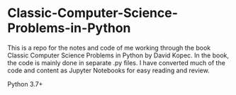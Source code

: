 # Classic-Computer-Science-Problems-in-Python

This is a repo for the notes and code of me working through the book 
Classic Computer Science Problems in Python by David Kopec.
In the book, the code is mainly done in separate .py files.
I have converted much of the code and content as Jupyter Notebooks for easy reading and review.

Python 3.7+